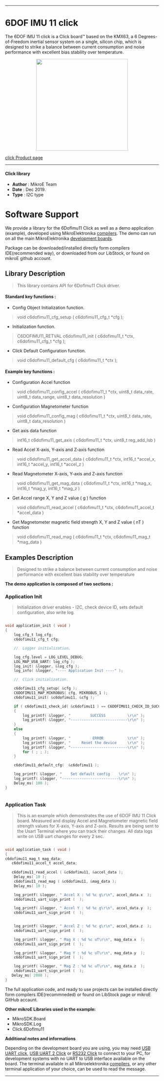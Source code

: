 
---
# 6DOF IMU 11 click

The 6DOF IMU 11 click is a Click board™ based on the KMX63, a 6 Degrees-of-Freedom inertial sensor system on a single, silicon chip, which is designed to strike a balance between current consumption and noise performance with excellent bias stability over temperature. 

<p align="center">
  <img src="http://download.mikroe.com/images/click_for_ide/6dofimu11_click.png" height=300px>
</p>

[click Product page](<https://www.mikroe.com/6dof-imu-11-click>)

---


#### Click library 

- **Author**        : MikroE Team
- **Date**          : Dec 2019.
- **Type**          : I2C type


# Software Support

We provide a library for the 6DofImu11 Click 
as well as a demo application (example), developed using MikroElektronika 
[compilers](http://shop.mikroe.com/compilers). 
The demo can run on all the main MikroElektronika [development boards](http://shop.mikroe.com/development-boards).

Package can be downloaded/installed directly form compilers IDE(recommended way), or downloaded from our LibStock, or found on mikroE github account. 

## Library Description

> This library contains API for 6DofImu11 Click driver.

#### Standard key functions :

- Config Object Initialization function.
> void c6dofimu11_cfg_setup ( c6dofimu11_cfg_t *cfg ); 
 
- Initialization function.
> C6DOFIMU11_RETVAL c6dofimu11_init ( c6dofimu11_t *ctx, c6dofimu11_cfg_t *cfg );

- Click Default Configuration function.
> void c6dofimu11_default_cfg ( c6dofimu11_t *ctx );


#### Example key functions :

- Configuration Accel function
> void c6dofimu11_config_accel ( c6dofimu11_t *ctx, uint8_t data_rate, uint8_t data_range, uint8_t data_resolution )

- Configuration Magnetometer function
> void c6dofimu11_config_mag ( c6dofimu11_t *ctx, uint8_t data_rate, uint8_t data_resolution )

- Get axis data function
> int16_t c6dofimu11_get_axis ( c6dofimu11_t *ctx, uint8_t reg_add_lsb )

- Read Accel X-axis, Y-axis and Z-axis function
> void c6dofimu11_get_accel_data ( c6dofimu11_t *ctx, int16_t *accel_x, int16_t *accel_y, int16_t *accel_z )

- Read Magnetometer X-axis, Y-axis and Z-axis function
> void c6dofimu11_get_mag_data ( c6dofimu11_t *ctx, int16_t *mag_x, int16_t *mag_y, int16_t *mag_z )

- Get Accel range X, Y and Z value ( g ) function
> void c6dofimu11_read_accel (  c6dofimu11_t *ctx, c6dofimu11_accel_t *accel_data )

- Get Magnetometer magnetic field strength X, Y and Z value ( nT ) function
> void c6dofimu11_read_mag ( c6dofimu11_t *ctx, c6dofimu11_mag_t *mag_data )


## Examples Description

> Designed to strike a balance between current consumption and noise performance with excellent bias stability over temperature

**The demo application is composed of two sections :**

### Application Init 

> Initialization driver enables - I2C, check device ID,
  sets default configuration, also write log.

```c

void application_init ( void )
{
    log_cfg_t log_cfg;
    c6dofimu11_cfg_t cfg;

    //  Logger initialization.

    log_cfg.level = LOG_LEVEL_DEBUG;
    LOG_MAP_USB_UART( log_cfg );
    log_init( &logger, &log_cfg );
    log_info( &logger, "---- Application Init ----" );

    //  Click initialization.

    c6dofimu11_cfg_setup( &cfg );
    C6DOFIMU11_MAP_MIKROBUS( cfg, MIKROBUS_1 );
    c6dofimu11_init( &c6dofimu11, &cfg );

    if ( c6dofimu11_check_id( &c6dofimu11 ) == C6DOFIMU11_CHECK_ID_SUCCESS )
    {
        log_printf( &logger, "         SUCCESS          \r\n" );
        log_printf( &logger, "--------------------------\r\n" );
    }
    else
    {
        log_printf( &logger, "          ERROR           \r\n" );
        log_printf( &logger, "     Reset the device     \r\n" );
        log_printf( &logger, "--------------------------\r\n" );
        for ( ; ; );
    }

    c6dofimu11_default_cfg(  &c6dofimu11 );

    log_printf( &logger, "    Set default config    \r\n" );
    log_printf( &logger, "--------------------------\r\n" );
    Delay_ms( 100 );
}
  
```

### Application Task

> This is an example which demonstrates the use of 6DOF IMU 11 Click board.
> Measured and display Accel and Magnetometer magnetic field strength values for X-axis, Y-axis and Z-axis.
> Results are being sent to the Usart Terminal where you can track their changes.
> All data logs write on USB uart changes for every 2 sec. 

```c

void application_task ( void )
{
c6dofimu11_mag_t mag_data;
   c6dofimu11_accel_t accel_data;
   
   c6dofimu11_read_accel ( &c6dofimu11, &accel_data );
    Delay_ms( 10 );
    c6dofimu11_read_mag ( &c6dofimu11, &mag_data );
    Delay_ms( 10 );

    log_printf( &logger, " Accel X : %d %c g\r\n", accel_data.x  );
    c6dofimu11_uart_sign_print (  );

    log_printf( &logger, " Accel Y : %d %c g\r\n", accel_data.y  );
    c6dofimu11_uart_sign_print (  ); 

    
    log_printf( &logger, " Accel Z : %d %c g\r\n", accel_data.z  );
    c6dofimu11_uart_sign_print (  );

    log_printf( &logger, " Mag X : %d %c uT\r\n", mag_data.x  );
    c6dofimu11_uart_sign_print (  );

    log_printf( &logger, " Mag Y : %d %c uT\r\n", mag_data.y  );
    c6dofimu11_uart_sign_print (  );

    log_printf( &logger, " Mag Z : %d %c uT\r\n", mag_data.z  );
    c6dofimu11_uart_sign_print (  );
   Delay_ms( 2000 );
}  

```


The full application code, and ready to use projects can be  installed directly form compilers IDE(recommneded) or found on LibStock page or mikroE GitHub accaunt.

**Other mikroE Libraries used in the example:** 

- MikroSDK.Board
- MikroSDK.Log
- Click.6DofImu11

**Additional notes and informations**

Depending on the development board you are using, you may need 
[USB UART click](http://shop.mikroe.com/usb-uart-click), 
[USB UART 2 Click](http://shop.mikroe.com/usb-uart-2-click) or 
[RS232 Click](http://shop.mikroe.com/rs232-click) to connect to your PC, for 
development systems with no UART to USB interface available on the board. The 
terminal available in all Mikroelektronika 
[compilers](http://shop.mikroe.com/compilers), or any other terminal application 
of your choice, can be used to read the message.



---
